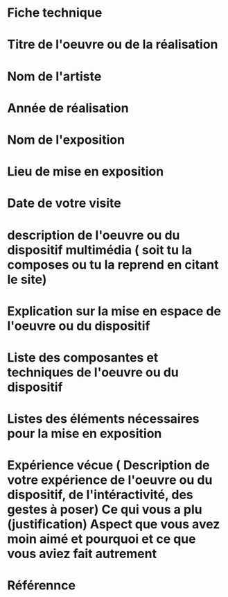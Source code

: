 # Fiche technique

# Titre de l'oeuvre ou de la réalisation
# Nom de l'artiste
# Année de réalisation
# Nom de l'exposition
# Lieu de mise en exposition
# Date de votre visite
# description de l'oeuvre ou du dispositif multimédia ( soit tu la composes ou tu la reprend en citant le site)
# Explication sur la mise en espace de l'oeuvre ou du dispositif
# Liste des composantes et techniques de l'oeuvre ou du dispositif 
# Listes des éléments nécessaires pour la mise en exposition 
# Expérience vécue ( Description de votre expérience de l'oeuvre ou du dispositif, de l'intéractivité, des gestes à poser) Ce qui vous a plu (justification) Aspect que vous avez moin aimé et pourquoi et ce que vous aviez fait autrement
# Référennce
